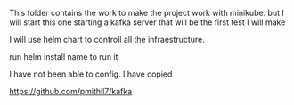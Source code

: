 This folder contains the work to make the project work with minikube. but I will start this one starting a kafka server that will be the first test I will make

I will use helm chart to controll all the infraestructure.

run helm install name to run it

I have not been able to config. I have copied

https://github.com/pmithil7/kafka